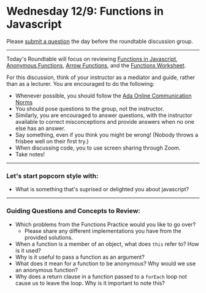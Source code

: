 # Wednesday 12/9: Functions in Javascript

Please [submit a question](https://airtable.com/shrOEPwWbMZXxXlTt) the day before the roundtable discussion group.

---

Today's Roundtable will focus on reviewing [Functions in Javascript](https://learn-2.galvanize.com/cohorts/2036/blocks/1038/content_files/01-js-week-1/first-class-functions.md), [Anonymous Functions](https://learn-2.galvanize.com/cohorts/2036/blocks/1038/content_files/01-js-week-1/anonymous-and-foreach-loops.md), [Arrow Functions](https://learn-2.galvanize.com/cohorts/2036/), and the [Functions Worksheet](https://learn-2.galvanize.com/cohorts/2036/blocks/1038/content_files/01-js-week-1/functions-worksheet.md).

For this discussion, think of your instructor as a mediator and guide, rather than as a lecturer. You are encouraged to do the following:

* Whenever possible, you should follow the [Ada Online Communication Norms](https://learn-2.galvanize.com/cohorts/2036/blocks/882/content_files/00-welcome-to-ada/02-wk01-online-communication-norms.md)
* You should pose questions to the group, not the instructor.
* Similarly, you are encouraged to answer questions, with the instructor available to correct misconceptions and provide answers when no one else has an answer.
* Say something, even if you think you might be wrong! (Nobody throws a frisbee well on their first try.)
* When discussing code, you to use screen sharing through Zoom.
* Take notes!

---

### Let's start popcorn style with:
* What is something that's suprised or delighted you about javascript?

---

### Guiding Questions and Concepts to Review:
* Which problems from the Functions Practice would you like to go over?
    * Please share any different implementations you have from the provided solutions.
* When a function is a member of an object, what does `this` refer to? How is it used?
* Why is it useful to pass a function as an argument?
* What does it mean for a function to be anonymous? Why would we use an anonymous function?
* Why does a return clause in a function passed to a `forEach` loop not cause us to leave the loop. Why is it important to note this?
